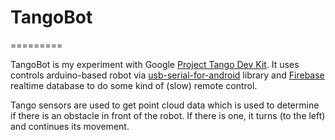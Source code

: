 # TangoBot
=========

TangoBot is my experiment with Google [Project Tango Dev Kit](https://get.google.com/tango/).
It uses controls arduino-based robot via [usb-serial-for-android](https://github.com/mik3y/usb-serial-for-android) library and
[Firebase](https://firebase.google.com) realtime database to do some kind of (slow) remote control.

Tango sensors are used to get point cloud data which is used to determine if there is an obstacle in front of the robot.
If there is one, it turns (to the left) and continues its movement.

